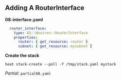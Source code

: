 ## Adding A RouterInterface

**08-interface.yaml**

```yaml
  router_interface:
    type: OS::Neutron::RouterInterface
    properties:
      router: { get_resource: router }
      subnet: { get_resource: mysubnet }
```

**Create the stack**

```
heat stack-create --poll -f /tmp/stack.yaml mystack
```

_Partial:_ `partial08.yaml`

<!--
The internal side we are going to take care of with a RouterInterface. That
creates a Neutron port on a subnet, the subnet created by our template in this
case.
-->

